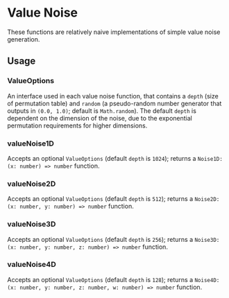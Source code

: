 # Value Noise

These functions are relatively naive implementations of simple value noise generation.

## Usage

### ValueOptions

An interface used in each value noise function, that contains a `depth` (size of permutation table) and `random` (a pseudo-random number generator that outputs in `(0.0, 1.0)`; default is `Math.random`). The default `depth` is dependent on the dimension of the noise, due to the exponential permutation requirements for higher dimensions.

### valueNoise1D

Accepts an optional `ValueOptions` (default `depth` is `1024`); returns a `Noise1D: (x: number) => number` function.

### valueNoise2D

Accepts an optional `ValueOptions` (default `depth` is `512`); returns a `Noise2D: (x: number, y: number) => number` function.

### valueNoise3D

Accepts an optional `ValueOptions` (default `depth` is `256`); returns a `Noise3D: (x: number, y: number, z: number) => number` function.

### valueNoise4D

Accepts an optional `ValueOptions` (default `depth` is `128`); returns a `Noise4D: (x: number, y: number, z: number, w: number) => number` function.

